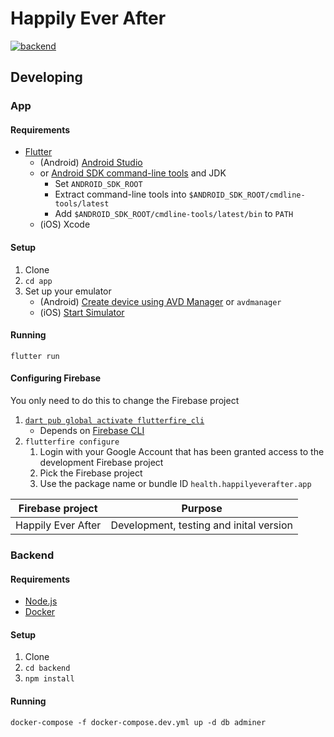 
# Happily Ever After

[![backend](https://github.com/Happily-Ever-After-Corp/hea/actions/workflows/backend.yml/badge.svg)](https://github.com/Happily-Ever-After-Corp/hea/actions/workflows/backend.yml)

## Developing

### App

#### Requirements

- [Flutter](https://docs.flutter.dev/get-started/install)
  - (Android) [Android Studio](https://developer.android.com/studio#downloads)
  - or [Android SDK command-line tools](https://developer.android.com/studio#command-tools) and JDK
    - Set `ANDROID_SDK_ROOT`
    - Extract command-line tools into `$ANDROID_SDK_ROOT/cmdline-tools/latest`
	- Add `$ANDROID_SDK_ROOT/cmdline-tools/latest/bin` to `PATH`
  - (iOS) Xcode

#### Setup

1. Clone
2. `cd app`
4. Set up your emulator
   - (Android) [Create device using AVD Manager](https://docs.flutter.dev/get-started/install/linux#set-up-the-android-emulator) or `avdmanager`
   - (iOS) [Start Simulator](https://docs.flutter.dev/get-started/install/macos#set-up-the-ios-simulator)

#### Running

```
flutter run
```

#### Configuring Firebase

You only need to do this to change the Firebase project

1. [`dart pub global activate flutterfire_cli`](https://firebase.flutter.dev/docs/overview#using-the-flutterfire-cli)
   - Depends on [Firebase CLI](https://firebase.google.com/docs/cli)
2. `flutterfire configure`
   1. Login with your Google Account that has been granted access to the
      development Firebase project
   2. Pick the Firebase project
   3. Use the package name or bundle ID `health.happilyeverafter.app`

| Firebase project | Purpose |
|-|-|
| Happily Ever After | Development, testing and inital version |

### Backend

#### Requirements

- [Node.js](https://nodejs.org/en/download/)
- [Docker](https://www.docker.com/get-started)

#### Setup

1. Clone
2. `cd backend`
3. `npm install`

#### Running

```
docker-compose -f docker-compose.dev.yml up -d db adminer
```
